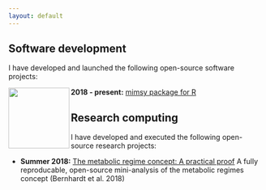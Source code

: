 ```yaml
---
layout: default
---
```


## Software development
I have developed and launched the following open-source software projects:

<img src="https://rawgit.com/michelleckelly/michelleckelly.github.io/master/images/logo.svg?sanitize=true" align = "left" width = "120" />

**2018 - present:** [mimsy package for R](https://michelleckelly.github.io/mimsy/)




## Research computing
I have developed and executed the following open-source research projects:
* **Summer 2018:** [The metabolic regime concept: A practical proof](https://github.com/michelleckelly/Kelly_dcei/blob/master/FinalProject/FinalProject.pdf) A fully reproducable, open-source mini-analysis of the metabolic regimes concept (Bernhardt et al. 2018)
